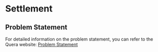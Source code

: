 # Settlement

## Problem Statement

For detailed information on the problem statement, you can refer to the Quera website: [Problem Statement](https://quera.org/problemset/254219?tab=description)

